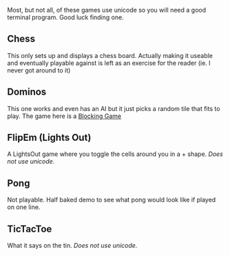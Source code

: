 Most, but not all, of these games use unicode so you will need a good terminal program. Good luck finding one.

## Chess
 This only sets up and displays a chess board. Actually making it useable and eventually playable against is left as an exercise for the reader (ie. I never got around to it)
## Dominos
 This one works and even has an AI but it just picks a random tile that fits to play.
 The game here is a [Blocking Game](http://en.wikipedia.org/wiki/Dominoes#Blocking_game)
## FlipEm (Lights Out)
 A LightsOut game where you toggle the cells around you in a + shape. *Does not use unicode.*
## Pong
 Not playable. Half baked demo to see what pong would look like if played on one line.
## TicTacToe
 What it says on the tin. *Does not use unicode.*